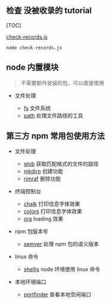 ## 检查 没被收录的 tutorial

[TOC]

[check-records.js](./check-records.js)

```
node check-records.js
```

## node 内置模块

> 不需要额外安装的包，可以直接使用

- 文件处理

  - [fs](./tutorial/fs.js) 文件系统
  - [path](./tutorial/path.js) 处理文件路径的工具

## 第三方 npm 常用包使用方法

- 文件处理

  - [glob](./tutorial/glob.js) 获取匹配格式的文件的路径
  - [mkdirp](./tutorial/mkdirp.js) 创建功能
  - [rimraf](./tutorial/rimraf.js) 删除功能

- 终端控制台

  - [chalk](./tutorial/chalk.js) 打印信息字体效果
  - [colors](./tutorial/colors.js) 打印信息字体效果
  - [ora](./tutorial/ora.js) loading 效果

- npm 包版本号

  - [semver](./tutorial/semver.js) 处理 npm 包的语义版本

- linux 命令

  - [shelljs](./tutorial/shelljs.js) node 环境使用 linux 命令

- 本地环境端口

  - [portfinder](./tutorial/portfinder.js) 查看本地空闲端口
